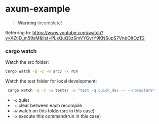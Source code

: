 # axum-example

> **Warning**
> Incomplete!

Referring to: https://www.youtube.com/watch?v=XZtlD_m59sM&list=PLsQuQ3zSmVYGvrY9KNSupS7VnbOItOzT2

### cargo watch

Watch the src folder:

```bash
cargo watch -q -c -w src/ -x run
```

Watch the test folder for local development:

```bash
 cargo watch -q -c -w tests/ -x "test -q quick_dev -- --nocapture"
```

- `-q` quiet
- `-c` clear between each recompile
- `-w` watch on this folder(src in this case)
- `-x` execute this command(run in this case)
